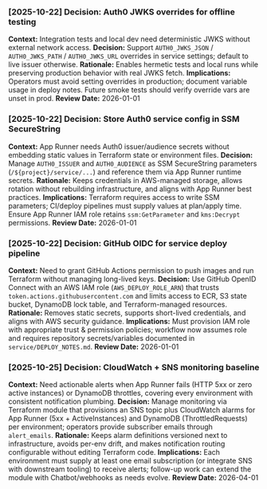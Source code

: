 ### [2025-10-22] Decision: Auth0 JWKS overrides for offline testing
**Context:** Integration tests and local dev need deterministic JWKS without external network access.
**Decision:** Support `AUTH0_JWKS_JSON` / `AUTH0_JWKS_PATH` / `AUTH0_JWKS_URL` overrides in service settings; default to live issuer otherwise.
**Rationale:** Enables hermetic tests and local runs while preserving production behavior with real JWKS fetch.
**Implications:** Operators must avoid setting overrides in production; document variable usage in deploy notes. Future smoke tests should verify override vars are unset in prod.
**Review Date:** 2026-01-01

### [2025-10-22] Decision: Store Auth0 service config in SSM SecureString
**Context:** App Runner needs Auth0 issuer/audience secrets without embedding static values in Terraform state or environment files.
**Decision:** Manage `AUTH0_ISSUER` and `AUTH0_AUDIENCE` as SSM SecureString parameters (`/${project}/service/...`) and reference them via App Runner runtime secrets.
**Rationale:** Keeps credentials in AWS-managed storage, allows rotation without rebuilding infrastructure, and aligns with App Runner best practices.
**Implications:** Terraform requires access to write SSM parameters; CI/deploy pipelines must supply values at plan/apply time. Ensure App Runner IAM role retains `ssm:GetParameter` and `kms:Decrypt` permissions.
**Review Date:** 2026-01-01

### [2025-10-22] Decision: GitHub OIDC for service deploy pipeline
**Context:** Need to grant GitHub Actions permission to push images and run Terraform without managing long-lived keys.
**Decision:** Use GitHub OpenID Connect with an AWS IAM role (`AWS_DEPLOY_ROLE_ARN`) that trusts `token.actions.githubusercontent.com` and limits access to ECR, S3 state bucket, DynamoDB lock table, and Terraform-managed resources.
**Rationale:** Removes static secrets, supports short-lived credentials, and aligns with AWS security guidance.
**Implications:** Must provision IAM role with appropriate trust & permission policies; workflow now assumes role and requires repository secrets/variables documented in `service/DEPLOY_NOTES.md`.
**Review Date:** 2026-01-01

### [2025-10-25] Decision: CloudWatch + SNS monitoring baseline
**Context:** Need actionable alerts when App Runner fails (HTTP 5xx or zero active instances) or DynamoDB throttles, covering every environment with consistent notification plumbing.
**Decision:** Manage monitoring via Terraform module that provisions an SNS topic plus CloudWatch alarms for App Runner (5xx + ActiveInstances) and DynamoDB (ThrottledRequests) per environment; operators provide subscriber emails through `alert_emails`.
**Rationale:** Keeps alarm definitions versioned next to infrastructure, avoids per-env drift, and makes notification routing configurable without editing Terraform code.
**Implications:** Each environment must supply at least one email subscription (or integrate SNS with downstream tooling) to receive alerts; follow-up work can extend the module with Chatbot/webhooks as needs evolve.
**Review Date:** 2026-04-01
